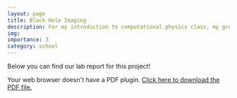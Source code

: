 ```yaml
---
layout: page
title: Black Hole Imaging
description: For my introduction to computational physics class, my group made a black hole imaging code in C++.
img:
importance: 3
category: school
---
```

Below you can find our lab report for this project!

<object class="pdf" data="https://github.com/thomas-03/thomas-03.github.io/blob/master/_projects/Intro_to_Comp_Physics_Project_1.pdf" width="500px" height="600px">
  <p>Your web browser doesn't have a PDF plugin.
   <a href="https://github.com/thomas-03/thomas-03.github.io/blob/master/_projects/Intro_to_Comp_Physics_Project_1.pdf">Click here to download the PDF file.</a></p>
</object>
